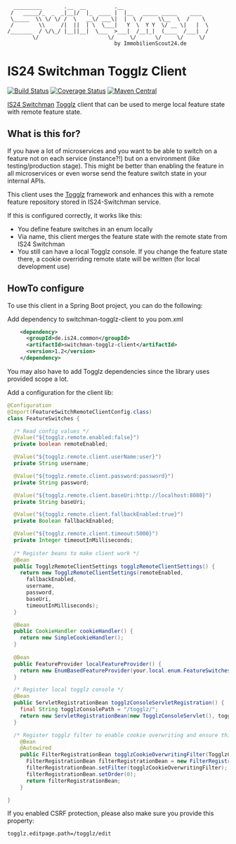 ```
  _________       .__  __         .__
 /   _____/_  _  _|__|/  |_  ____ |  |__   _____ _____    ____
 \_____  \\ \/ \/ /  \   __\/ ___\|  |  \ /     \\__  \  /    \
 /        \\     /|  ||  | \  \___|   Y  \  Y Y  \/ __ \|   |  \
/_______  / \/\_/ |__||__|  \___  >___|  /__|_|  (____  /___|  /
        \/                      \/     \/      \/     \/     \/
                                  by ImmobilienScout24.de
```
# IS24 Switchman Togglz Client
[![Build Status](https://api.travis-ci.org/ImmobilienScout24/switchman-togglz-client.svg?branch=master)](https://travis-ci.org/ImmobilienScout24/switchman-togglz-client)
[![Coverage Status](https://coveralls.io/repos/ImmobilienScout24/switchman-togglz-client/badge.svg)](https://coveralls.io/r/ImmobilienScout24/switchman-togglz-client)
[![Maven Central](https://maven-badges.herokuapp.com/maven-central/de.is24.common/switchman-togglz-client/badge.svg)](https://maven-badges.herokuapp.com/maven-central/de.is24.common/switchman-togglz-client/)

[IS24 Switchman](https://github.com/ImmobilienScout24/switchman) [Togglz](http://www.togglz.org/) client that can be used to merge local feature state with remote feature state.

## What is this for?
If you have a lot of microservices and you want to be able to switch on a feature not on each service (instance?!) but on 
a environment (like testing/production stage). This might be better than enabling the feature in all microservices or even worse send the feature switch state in your internal
APIs.

This client uses the [Togglz](http://www.togglz.org/) framework and enhances this with a remote feature repository stored in IS24-Switchman service.

If this is configured correctly, it works like this:
- You define feature switches in an enum locally
- Via name, this client merges the feature state with the remote state from IS24 Switchman
- You still can have a local Togglz console. If you change the feature state there, a cookie overriding remote state
will be written (for local development use)

## HowTo configure
To use this client in a Spring Boot project, you can do the following:

Add dependency to switchman-togglz-client to you pom.xml
```xml
    <dependency>
      <groupId>de.is24.common</groupId>
      <artifactId>switchman-togglz-client</artifactId>
      <version>1.2</version>
    </dependency>
```
You may also have to add Togglz dependencies since the library uses provided scope a lot.

Add a configuration for the client lib:
```java
@Configuration
@Import(FeatureSwitchRemoteClientConfig.class)
class FeatureSwitches {

  /* Read config values */
  @Value("${togglz.remote.enabled:false}")
  private boolean remoteEnabled;

  @Value("${togglz.remote.client.userName:user}")
  private String username;

  @Value("${togglz.remote.client.password:password}")
  private String password;

  @Value("${togglz.remote.client.baseUri:http://localhost:8080}")
  private String baseUri;

  @Value("${togglz.remote.client.fallbackEnabled:true}")
  private Boolean fallbackEnabled;

  @Value("${togglz.remote.client.timeout:5000}")
  private Integer timeoutInMilliseconds;
  
  /* Register beans to make client work */
  @Bean
  public TogglzRemoteClientSettings togglzRemoteClientSettings() {
    return new TogglzRemoteClientSettings(remoteEnabled,
      fallbackEnabled,
      username,
      password,
      baseUri,
      timeoutInMilliseconds);
  }

  @Bean
  public CookieHandler cookieHandler() {
    return new SimpleCookieHandler();
  }
  
  @Bean
  public FeatureProvider localFeatureProvider() {
    return new EnumBasedFeatureProvider(your.local.enum.FeatureSwitches.class);
  }

  /* Register local togglz console */
  @Bean
  public ServletRegistrationBean togglzConsoleServletRegistration() {
    final String togglzConsolePath = "/togglz/";
    return new ServletRegistrationBean(new TogglzConsoleServlet(), togglzConsolePath + "*");
  }

  /* Register togglz filter to enable cookie overwriting and ensure this gets processed before the standard togglz filter. */
    @Bean
    @Autowired
    public FilterRegistrationBean togglzCookieOverwritingFilter(TogglzCookieStateRepositoryFilter togglzCookieOverwritingFilter) {
      FilterRegistrationBean filterRegistrationBean = new FilterRegistrationBean();
      filterRegistrationBean.setFilter(togglzCookieOverwritingFilter);
      filterRegistrationBean.setOrder(0);
      return filterRegistrationBean;
    }

}
```

If you enabled CSRF protection, please also make sure you provide this property:
```
togglz.editpage.path=/togglz/edit
```
